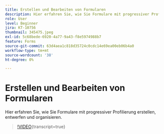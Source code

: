```yaml
---
title: Erstellen und Bearbeiten von Formularen
description: Hier erfahren Sie, wie Sie Formulare mit progressiver Profilierung erstellen, entwerfen und organisieren.
role: User
level: Beginner
jira: KT-10756
thumbnail: 345475.jpeg
exl-id: 5c68bede-6920-4a77-9a43-f8e5974988b7
feature: Forms
source-git-commit: 63d4aea1c818d35724c0cdc14e69ea00eb06b4a0
workflow-type: tm+mt
source-wordcount: '38'
ht-degree: 0%

---
```


# Erstellen und Bearbeiten von Formularen

Hier erfahren Sie, wie Sie Formulare mit progressiver Profilierung erstellen, entwerfen und organisieren.

>[!VIDEO](https://video.tv.adobe.com/v/345475/?quality=12&learn=on){transcript=true}
